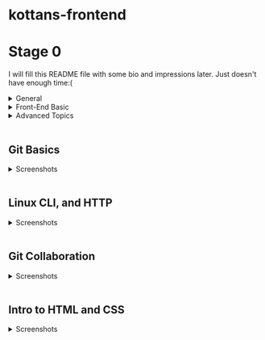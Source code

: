 # kottans-frontend
# Stage 0 

I will fill this README file with some bio and impressions later. Just doesn't have enough time:( 

<details>
<summary>General</summary> 
 
- [X] [Git Basics](https://github.com/kottans/frontend/blob/2022_UA/tasks/git-intro.md)  
- [X] [Linux CLI and Networking](https://github.com/kottans/frontend/blob/2022_UA/tasks/linux-cli-http.md)  
- [X] [VCS (hello gitty), GitHub and Collaboration](https://github.com/kottans/frontend/blob/2022_UA/tasks/git-collaboration.md)  
 
</details>   
<details>
<summary>Front-End Basic</summary> 
 
- [X] [Intro to HTML & CSS](https://github.com/kottans/frontend/blob/2022_UA/tasks/html-css-intro.md)  
- [X] [Responsive Web Design](https://github.com/kottans/frontend/blob/2022_UA/tasks/html-css-responsive.md)  
- [ ] [HTML & CSS Practice](https://github.com/kottans/frontend/blob/2022_UA/tasks/html-css-popup.md)  
- [ ] [JavaScript Basics](https://github.com/kottans/frontend/blob/2022_UA/tasks/js-basics.md)  
- [ ] [Document Object Model](https://github.com/kottans/frontend/blob/2022_UA/tasks/js-dom.md) 
 
</details>   
<details>
<summary>Advanced Topics</summary> 
 
- [ ] [Building a Tiny JS World](https://github.com/kottans/frontend/blob/2022_UA/tasks/js-pre-oop.md)  
- [ ] [Object oriented JS](https://github.com/kottans/frontend/blob/2022_UA/tasks/js-oop.md)  
- [ ] [OOP exercise](https://github.com/kottans/frontend/blob/2022_UA/tasks/js-post-oop.md)  
- [ ] [Offline Web Applications](https://github.com/kottans/frontend/blob/2022_UA/tasks/app-design-offline.md)  
- [ ] [Memory pair game](https://github.com/kottans/frontend/blob/2022_UA/tasks/memory-pair-game.md)  
- [ ] [Website Performance Optimization](https://github.com/kottans/frontend/blob/2022_UA/tasks/app-design-performance.md)  
- [ ] [Friends App](https://github.com/kottans/frontend/blob/2022_UA/tasks/friends-app.md)  
 
</details>
<br>  

## Git Basics  
 
<details>
<summary>Screenshots</summary>
 
![Learn Git Basics](/coursera/сoursera-2.jpg) 
<br>  
![Learn Git Branching course Basics](/images/git-basics.jpg)
<br> 
![Learn Git Branching course Basics](/images/git-remote-repo.jpg)
 <br> 

</details>  
<br>

## Linux CLI, and HTTP  

<details>
<summary>Screenshots</summary>

![Linux Survival Quiz 1](./task_linux_cli/linux-1-quiz.jpg)  
<br>

![Linux Survival Quiz 2](./task_linux_cli/linux-2-quiz.jpg)  
<br>  

![Linux Survival Quiz 3](./task_linux_cli/linux-3-quiz.jpg)  
<br>  

![Linux Survival Quiz 4](./task_linux_cli/linux-4-quiz.jpg)  
<br>   
</details>  
<br>   

## Git Collaboration

<details>
<summary>Screenshots</summary>

![Git Collaboration 1](./task_git_collaboration/learngitbranching-1.png)  
<br>

![Git Collaboration 2](./task_git_collaboration/learngitbranching-2.png)  
<br>

![Git Collaboration 3](./task_git_collaboration/coursera-week-3.bmp)  
<br>

![Git Collaboration 4](./task_git_collaboration/coursera-week-4.bmp)  
<br>  
</details>  
<br>

## Intro to HTML and CSS 

<details>
<summary>Screenshots</summary>

![Intro to HTML & CSS 1](/task_html_css_intro/coursera-1.png) 
<br>  
![ntro to HTML & CSS 2](/task_html_css_intro/coursera-2.png)
<br> 
![Learn HTML and CSS 3](/task_html_css_intro/codecademy.png)
 <br>

## Responsive Web Design
 
 <details>
<summary>Screenshots</summary>

![Responsive Web Design-1](/task_responsive_web_design/frog.jpg) 
<br>  
![Responsive Web Design-2](/task_responsive_web_design/garden.jpg)
<br> 
